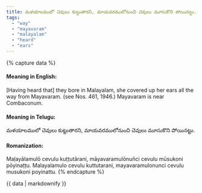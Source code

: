 ```yaml
---
title: మళయాలములో చెవులు కుట్టుతారని, మాయవరములోనుంచి చెవులు మూసుకొని పోయినట్టు.
tags:
  - "way"
  - "mayavaram"
  - "malayalam"
  - "heard"
  - "ears"
---
```


{% capture data %}
#### Meaning in English:
[Having heard that] they bore in Malayalam, she covered up her ears all the way from Mayavaram.
(see Nos. 461, 1946.)
Mayavaram is near Combaconum.

#### Meaning in Telugu:
మళయాలములో చెవులు కుట్టుతారని, మాయవరములోనుంచి చెవులు మూసుకొని పోయినట్టు.

#### Romanization:
Maḷayālamulō cevulu kuṭṭutārani, māyavaramulōnun̄ci cevulu mūsukoni pōyinaṭṭu.
Malayalamulo cevulu kuttutarani, mayavaramulonunci cevulu musukoni poyinattu.
{% endcapture %}

{{ data | markdownify }}


